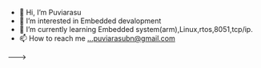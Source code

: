 - 👋 Hi, I’m Puviarasu
- 👀 I’m interested in Embedded devalopment
- 🌱 I’m currently learning Embedded system(arm),Linux,rtos,8051,tcp/ip.
- 📫 How to reach me ...puviarasubn@gmail.com


--->
